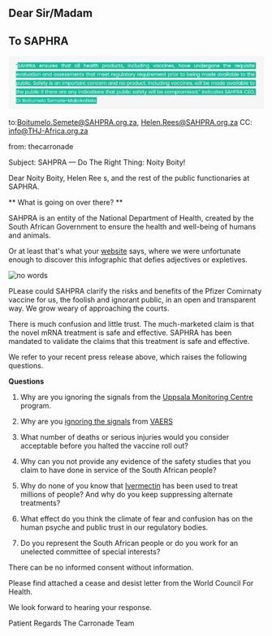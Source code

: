 ## Dear Sir/Madam

## To SAPHRA 

![noity boity](blacklist/img/boity.png)

to:Boitumelo.Semete@SAHPRA.org.za, Helen.Rees@SAHPRA.org.za 
CC: info@THJ-Africa.org.za

from: thecarronade

Subject: SAHPRA — Do The Right Thing: Noity Boity!

Dear Noity Boity, Helen Ree s, and the rest of the public functionaries at SAPHRA.  

** What is going on over there? **

SAHPRA is an entity of the National Department of Health, created by the South African Government to ensure the health and well-being of humans and animals. 

Or at least that's what your [website](https://www.sahpra.org.za/who-we-are/) says, where we were unfortunate enough to discover this infographic that defies adjectives or expletives. 

<img src="/img/infocrime.png" class="img-fluid float-right" alt="no words" width="50%">

PLease could SAHPRA clarify the risks and benefits of the Pfizer Comirnaty vaccine for us,  the foolish and ignorant public, in an open and transparent way. We grow weary of approaching the courts. 

There is much confusion and little trust. The much-marketed claim is that the novel mRNA treatment is safe and effective. SAPHRA has been mandated to validate the claims that this treatment is safe and effective.   

We refer to your recent press release above, which raises the following questions.

**Questions**

1. Why are you ignoring the signals from the [Uppsala Monitoring Centre](https://who-umc.org/) program.

2. Why are you [ignoring the signals](/evidence/#emergency-use-authorisation) from [VAERS](https://vaers.hhs.gov/)

3. What number of deaths or serious injuries would you consider acceptable before you halted the vaccine roll out?

4. Why can you not provide any evidence of the safety studies that you claim to have done in service of the South African people?

5. Why do none of you know that [Ivermectin](/evidence/#ivermectin) has been used to treat millions of people? And why do you keep suppressing alternate treatments?

6. What effect do you think the climate of fear and confusion has on the human psyche and public trust in our regulatory bodies. 

7. Do you represent the South African people or do you work for an unelected committee of special interests? 
 

There can be no informed consent without information.


Please find attached a cease and desist letter from the World Council For Health.  

We look forward to hearing your response.

Patient Regards
The Carronade Team












    


